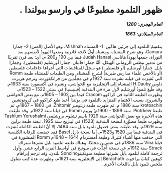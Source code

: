 <h1 dir="rtl">ظهور التلمود مطبوعًا في وارسو ببولندا  .</h1>

<h5 dir="rtl">العام الهجري:  1280

العام الميلادي: 1863

</h5>

<p dir="rtl">ينقَسِمُ التلمود إلى جزئين هامَّين: 1- المشناه Mishnah، وهو الأصل (المتن) 2- جمارا Gamara، وهو شرح المشناه. ومشناه أولُ لائحة قانونية وضعها اليهودُ لأنفسهم بعد التوراة، جمعها يهوذا هاناسي Judah Hanasi فيما بين 190 و200 م، أي: بعد قرن تقريبًا من تدميرِ تيطس الروماني الهيكل. أمَّا جمارا فاثنان: جمارا أورشليم (فلسطين). وجمارا بابل. جمارا أورشليم (أو فلسطين) هو سجِلٌّ للمناقشات التي أجراها حاخامات فلسطين (أو بالأخص علماء مدارس طبرية) لشرح المشناه. ومن الطبعات للمنشاه طبعة Romm التي نُشِرَت في فيلنه نشرت سنة 1927م في مجلَّدين من فرانكفورت، وترجم هربرت داوبي H.Dauby المشناه إلى الإنجليزية مع الحواشي، ونشره في أكسفورد سنة 1933م. وقد طُبِعَ تلمودُ أورشليم لأول مرة في البندقية (فينيسيا) في سنتي 1522 – 1523م، وظهرت الطبعة الثانية في كراكوو Cracom فيما بين 1602 – 1605م، مع بعض الحواشي والشروح. بسبب الاهتمام المتزايد بالتلمود في بولندا أُعيدَ طبع كراكوو في كروتوتشين krotoschin سنة 1886 م، ثم ظهرت طبعة زيتومير Zhitomir. في 1860 – 1867م، ثم طبعتا Piotrkew  سنة 1899 – 1900م) وروم Romm في فيلنا سنة 1922م. وقد طُبِعَت هذه الأخيرة مع بعض الحواشي سنة 1929 باسم تشلوم يروشلمي Tashlum Yerushalmi وظهرت طبعةٌ مصوَّرة لنسخة البندقية (1523) في ليبزيج سنة 1925، تبعته طبعة برلين سنة 1929م. وقد طُبِعَت بعض فصول تلمود بابل سنة 1484، إلا أنَّ الطبعة الكاملة نُشِرَت في البندقية فيما بين 1520 و1523م، أما نسخة بازل Basel فقد خضعت للرقابة الكَنَسية التي حذفت منها أشياءَ كثيرةً. وطبعة أمستردام 1644 – 1648م Romm المنشورة في فيلنا Vina سنة 1886م في عشرين مجلدًا، وهناك طبعة لتلمود بابل نشرها ستراك Strack سنة 1912م عن نسخة أُعِدَّت في ميونيخ في أواسط القرن الرابع عشر. وأول ترجمة كاملة لتلمود بابل نشرتها مطبعة سونكينوSoncino بلندن، وقد ترجم إبراهام كوهين كتابَ براخوت Berachoth إلى الإنجليزية سنة 1921م، وظهرت عدة كتب تتناول ملخص تلمود بابل باللغات الأخرى.</p></br>
